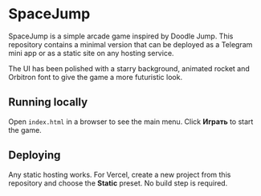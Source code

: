 # SpaceJump

SpaceJump is a simple arcade game inspired by Doodle Jump. This repository contains a minimal version that can be deployed as a Telegram mini app or as a static site on any hosting service.

The UI has been polished with a starry background, animated rocket and Orbitron font to give the game a more futuristic look.

## Running locally

Open `index.html` in a browser to see the main menu. Click **Играть** to start the game.

## Deploying

Any static hosting works. For Vercel, create a new project from this repository and choose the **Static** preset. No build step is required.
